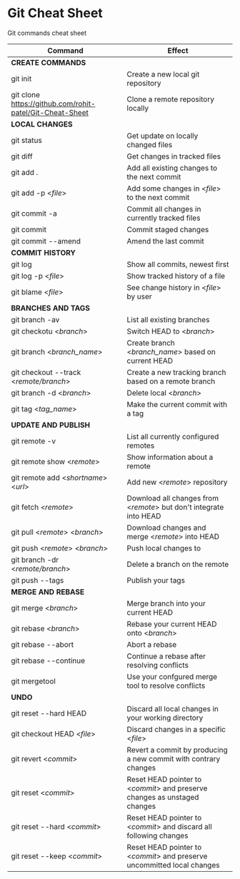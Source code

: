 # Git Cheat Sheet
Git commands cheat sheet


| Command | Effect|
| --- | --- |
| **CREATE COMMANDS** | |
|git init| Create a new local git repository |
|git clone https://github.com/rohit-patel/Git-Cheat-Sheet | Clone a remote repository locally|
| **LOCAL CHANGES** |  |
|git status | Get update on locally changed files|
|git diff | Get changes in tracked files|
| git add . | Add all existing changes to the next commit |
| git add -p <_file_> | Add some changes in <_file_> to the next commit |
| git commit -a | Commit all changes in currently tracked files |
| git commit | Commit staged changes |
| git commit --amend | Amend the last commit |
| **COMMIT HISTORY** |  |
| git log | Show all commits, newest first |
| git log -p <_file_> | Show tracked history of a file |
| git blame <_file_> | See change history in <_file_> by user |
| **BRANCHES AND TAGS** |  |
| git branch -av | List all existing branches |
| git checkotu <_branch_> | Switch HEAD to <_branch_>|
| git branch <_branch_name_> | Create branch <_branch_name_> based on current HEAD |
| git checkout --track <_remote/branch_> | Create a new tracking branch based on a remote branch |
| git branch -d <_branch_> | Delete local <_branch_> |
| git tag <_tag_name_> | Make the current commit with a tag |
| **UPDATE AND PUBLISH** |  |
| git remote -v | List all currently configured remotes |
| git remote show <_remote_> | Show information about a remote |
| git remote add <_shortname_> <_url_> | Add new <_remote_> repository |
| git fetch <_remote_> | Download all changes from <_remote_> but don't integrate into HEAD |
| git pull <_remote_> <_branch_> | Download changes and merge <_remote_> into HEAD |
| git push <_remote_> <_branch_> | Push local changes to <remote> |
| git branch -dr <_remote/branch_> | Delete a branch on the remote |
| git push --tags | Publish your tags |
| **MERGE AND REBASE** ||
| git merge <_branch_> | Merge branch into your current HEAD |
| git rebase <_branch_> | Rebase your current HEAD onto <_branch_> |
| git rebase --abort | Abort a rebase |
| git rebase --continue | Continue a rebase after resolving conflicts |
| git mergetool | Use your confgured merge tool to resolve conflicts |
| **UNDO**||
| git reset --hard HEAD | Discard all local changes in your working directory |
| git checkout HEAD <_file_> | Discard changes in a specific <_file_> |
| git revert <_commit_> | Revert a commit by producing a new commit with contrary changes |
| git reset <_commit_> | Reset HEAD pointer to <_commit_> and preserve changes as unstaged changes |
| git reset --hard <_commit_> | Reset HEAD pointer to <_commit_> and discard all following changes |
| git reset --keep <_commit_> | Reset HEAD pointer to <_commit_> and preserve uncommitted local changes |

  
